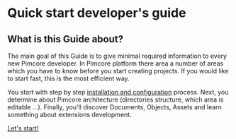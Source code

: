 # Quick start developer's guide

## What is this Guide about?

The main goal of this Guide is to give minimal required information to every new Pimcore developer.
In Pimcore platform there area a number of areas which you have to know before you start creating projects. 
If you would like to start fast, this is the most efficient way. 

You start with step by step [installation and configuration](!dev/Getting_Started/Installation) process. 
Next, you determine about Pimcore architecture (directories structure, which area is editable ...).
Finally, you'll discover Documents, Objects, Assets and learn something about extensions development.  

[Let's start!](!dev/Getting_Started/Installation)
